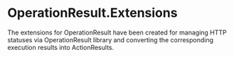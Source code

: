 # OperationResult.Extensions

The extensions for OperationResult have been created for managing HTTP statuses via OperationResult library and converting the corresponding execution results into ActionResults.